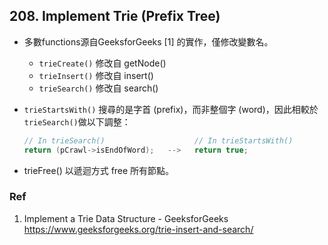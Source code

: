 ## 208. Implement Trie (Prefix Tree)

- 多數functions源自GeeksforGeeks [1] 的實作，僅修改變數名。
    - `trieCreate()` 修改自 getNode()
    - `trieInsert()` 修改自 insert()
    - `trieSearch()` 修改自 search()
- `trieStartsWith()` 搜尋的是字首 (prefix)，而非整個字 (word)，因此相較於`trieSearch()`做以下調整：
    
    ```c
    // In trieSearch()                    // In trieStartsWith()
    return (pCrawl->isEndOfWord);   -->   return true;
    ```
    
- trieFree() 以遞迴方式 free 所有節點。

### Ref

1. Implement a Trie Data Structure - GeeksforGeeks
   https://www.geeksforgeeks.org/trie-insert-and-search/